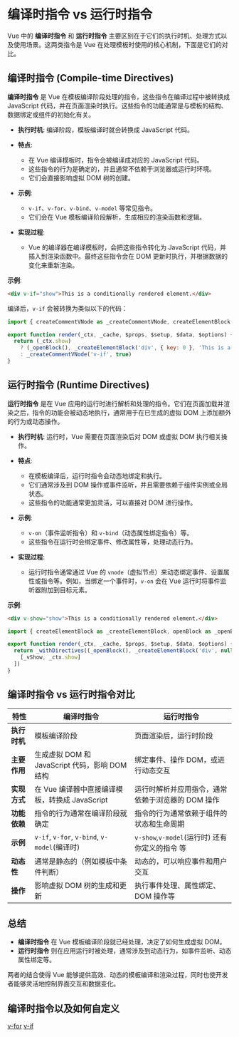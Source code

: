 # 编译时指令 vs 运行时指令

Vue 中的 **编译时指令** 和 **运行时指令** 主要区别在于它们的执行时机、处理方式以及使用场景。这两类指令是 Vue 在处理模板时使用的核心机制，下面是它们的对比。

## 编译时指令 (Compile-time Directives)

**编译时指令** 是 Vue 在模板编译阶段处理的指令，这些指令在编译过程中被转换成 JavaScript 代码，并在页面渲染时执行。这些指令的功能通常是与模板的结构、数据绑定或组件的初始化有关。

- **执行时机**: 编译阶段，模板编译时就会转换成 JavaScript 代码。
- **特点**:

  - 在 Vue 编译模板时，指令会被编译成对应的 JavaScript 代码。
  - 这些指令的行为是确定的，并且通常不依赖于浏览器或运行时环境。
  - 它们会直接影响虚拟 DOM 树的创建。

- **示例**:

  - `v-if`、`v-for`、`v-bind`、`v-model` 等常见指令。
  - 它们会在 Vue 模板编译阶段解析，生成相应的渲染函数和逻辑。

- **实现过程**:
  - Vue 的编译器在编译模板时，会把这些指令转化为 JavaScript 代码，并插入到渲染函数中。最终这些指令会在 DOM 更新时执行，并根据数据的变化来重新渲染。

**示例**:

```html
<div v-if="show">This is a conditionally rendered element.</div>
```

编译后，`v-if` 会被转换为类似以下的代码：

```js
import { createCommentVNode as _createCommentVNode, createElementBlock as _createElementBlock, openBlock as _openBlock } from 'vue'

export function render(_ctx, _cache, $props, $setup, $data, $options) {
  return (_ctx.show)
    ? (_openBlock(), _createElementBlock('div', { key: 0 }, 'This is a conditionally rendered element.'))
    : _createCommentVNode('v-if', true)
}
```

## 运行时指令 (Runtime Directives)

**运行时指令** 是在 Vue 应用的运行时进行解析和处理的指令。它们在页面加载并渲染之后，指令的功能会被动态地执行，通常用于在已生成的虚拟 DOM 上添加额外的行为或动态操作。

- **执行时机**: 运行时，Vue 需要在页面渲染后对 DOM 或虚拟 DOM 执行相关操作。
- **特点**:

  - 在模板编译后，运行时指令会动态地绑定和执行。
  - 它们通常涉及到 DOM 操作或事件监听，并且需要依赖于组件实例或全局状态。
  - 这些指令的功能通常更加灵活，可以直接对 DOM 进行操作。

- **示例**:

  - `v-on`（事件监听指令）和 `v-bind`（动态属性绑定指令）等。
  - 这些指令在运行时会绑定事件、修改属性等，处理动态行为。

- **实现过程**:
  - 运行时指令通常通过 Vue 的 `vnode`（虚拟节点）来动态绑定事件、设置属性或指令等。例如，当绑定一个事件时，`v-on` 会在 Vue 运行时将事件监听器附加到目标元素。

**示例**:

```html
<div v-show="show">This is a conditionally rendered element.</div>
```

```js
import { createElementBlock as _createElementBlock, openBlock as _openBlock, vShow as _vShow, withDirectives as _withDirectives } from 'vue'

export function render(_ctx, _cache, $props, $setup, $data, $options) {
  return _withDirectives((_openBlock(), _createElementBlock('div', null, 'This is a conditionally rendered element.', 512 /* NEED_PATCH */)), [
    [_vShow, _ctx.show]
  ])
}
```

## 编译时指令 vs 运行时指令对比

| 特性         | 编译时指令                                     | 运行时指令                                        |
| ------------ | ---------------------------------------------- | ------------------------------------------------- |
| **执行时机** | 模板编译阶段                                   | 页面渲染后，运行时阶段                            |
| **主要作用** | 生成虚拟 DOM 和 JavaScript 代码，影响 DOM 结构 | 绑定事件、操作 DOM，或进行动态交互                |
| **实现方式** | 在 Vue 编译器中直接编译模板，转换成 JavaScript | 运行时解析并应用指令，通常依赖于浏览器的 DOM 操作 |
| **功能依赖** | 指令的行为通常在编译阶段就确定                 | 指令的行为通常依赖于组件的状态和生命周期          |
| **示例**     | `v-if`, `v-for`, `v-bind`, `v-model`(编译时)   | `v-show`,`v-model`(运行时) 还有你定义的指令 等    |
| **动态性**   | 通常是静态的（例如模板中条件判断）             | 动态的，可以响应事件和用户交互                    |
| **操作**     | 影响虚拟 DOM 树的生成和更新                    | 执行事件处理、属性绑定、DOM 操作等                |

## 总结

- **编译时指令** 在 Vue 模板编译阶段就已经处理，决定了如何生成虚拟 DOM。
- **运行时指令** 则在应用运行时被处理，通常涉及到动态行为，如事件监听、动态属性绑定等。

两者的结合使得 Vue 能够提供高效、动态的模板编译和渲染过程，同时也使开发者能够灵活地控制界面交互和数据变化。

## 编译时指令以及如何自定义

[v-for](https://github.com/vuejs/core/blob/a23fb59e83c8b65b27eaa21964c8baa217ab0573/packages/compiler-core/src/transforms/vFor.ts)
[v-if](https://github.com/vuejs/core/blob/a23fb59e83c8b65b27eaa21964c8baa217ab0573/packages/compiler-core/src/transforms/vIf.ts)

